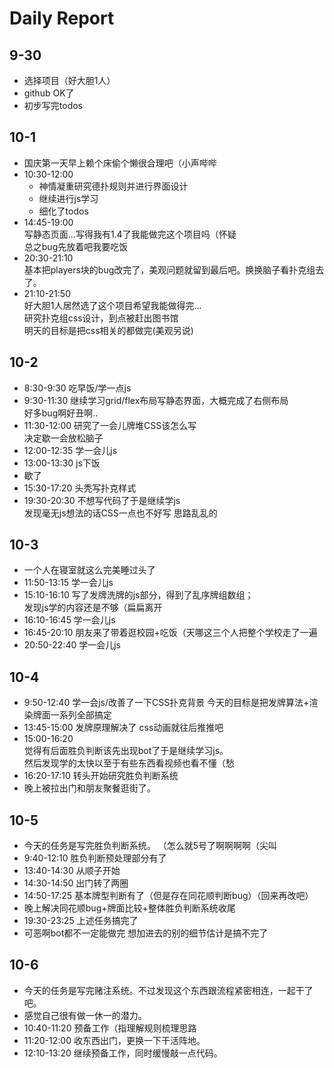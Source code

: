 # Daily Report   
   
## 9-30    
- 选择项目（好大胆1人）
- github OK了
- 初步写完todos
   
## 10-1 
- 国庆第一天早上赖个床偷个懒很合理吧（小声哔哔
- 10:30-12:00 
  - 神情凝重研究德扑规则并进行界面设计  
  - 继续进行js学习   
  - 细化了todos  
- 14:45-19:00  
    写静态页面...写得我有1.4了我能做完这个项目吗（怀疑   
    总之bug先放着吧我要吃饭
- 20:30-21:10  
    基本把players块的bug改完了，美观问题就留到最后吧。换换脑子看扑克组去了。   
- 21:10-21:50   
    好大胆1人居然选了这个项目希望我能做得完...   
    研究扑克组css设计，到点被赶出图书馆  
    明天的目标是把css相关的都做完(美观另说)  
    
## 10-2  
- 8:30-9:30   吃早饭/学一点js
- 9:30-11:30   继续学习grid/flex布局写静态界面，大概完成了右侧布局   
    好多bug啊好丑啊..
- 11:30-12:00   研究了一会儿牌堆CSS该怎么写   
    决定歇一会放松脑子   
- 12:00-12:35  学一会儿js
- 13:00-13:30  js下饭
- 歇了
- 15:30-17:20  头秃写扑克样式
- 19:30-20:30  不想写代码了于是继续学js   
    发现毫无js想法的话CSS一点也不好写 思路乱乱的

## 10-3  
- 一个人在寝室就这么完美睡过头了
- 11:50-13:15  学一会儿js
- 15:10-16:10  写了发牌洗牌的js部分，得到了乱序牌组数组；  
    发现js学的内容还是不够（扁扁离开
- 16:10-16:45  学一会儿js
- 16:45-20:10  朋友来了带着逛校园+吃饭（天哪这三个人把整个学校走了一遍  
- 20:50-22:40  学一会儿js

## 10-4
- 9:50-12:40  学一会js/改善了一下CSS扑克背景
    今天的目标是把发牌算法+渲染牌面一系列全部搞定
- 13:45-15:00  发牌原理解决了 css动画就往后推推吧
- 15:00-16:20   
    觉得有后面胜负判断该先出现bot了于是继续学习js。  
    然后发现学的太快以至于有些东西看视频也看不懂（愁   
- 16:20-17:10   转头开始研究胜负判断系统
- 晚上被拉出门和朋友聚餐逛街了。

## 10-5
- 今天的任务是写完胜负判断系统。 （怎么就5号了啊啊啊啊（尖叫
- 9:40-12:10  胜负判断预处理部分有了
- 13:40-14:30  从顺子开始
- 14:30-14:50  出门转了两圈
- 14:50-17:25  基本牌型判断有了（但是存在同花顺判断bug）（回来再改吧）
- 晚上解决同花顺bug+牌面比较+整体胜负判断系统收尾
- 19:30-23:25  上述任务搞完了
- 可恶啊bot都不一定能做完 想加进去的别的细节估计是搞不完了  

## 10-6
- 今天的任务是写完赌注系统。不过发现这个东西跟流程紧密相连，一起干了吧。
- 感觉自己很有做一休一的潜力。
- 10:40-11:20  预备工作（指理解规则梳理思路
- 11:20-12:00  收东西出门，更换一下干活阵地。
- 12:10-13:20  继续预备工作，同时缓慢敲一点代码。